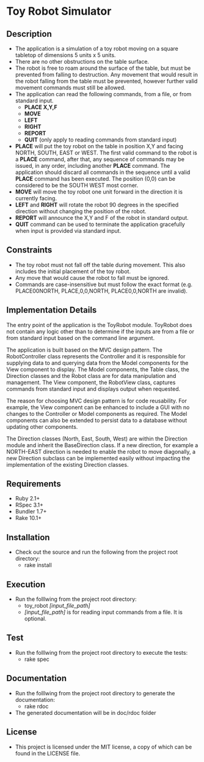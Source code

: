 Toy Robot Simulator
===================

Description
-----------
- The application is a simulation of a toy robot moving on a square tabletop of dimensions 5 units x 5 units.
- There are no other obstructions on the table surface.
- The robot is free to roam around the surface of the table, but must be prevented from falling to destruction. Any movement that would result in the robot falling from the table must be prevented, however further valid movement commands must still be allowed.
- The application can read the following commands, from a file, or from standard input. 
  - **PLACE X,Y,F**
  - **MOVE**
  - **LEFT**
  - **RIGHT**
  - **REPORT**
  - **QUIT** (only apply to reading commands from standard input)
- **PLACE** will put the toy robot on the table in position X,Y and facing NORTH, SOUTH, EAST or WEST. The first valid command to the robot is a **PLACE** command, after that, any sequence of commands may be issued, in any order, including another **PLACE** command. The application should discard all commands in the sequence until a valid **PLACE** command has been executed. The position (0,0) can be considered to be the SOUTH WEST most corner.
- **MOVE** will move the toy robot one unit forward in the direction it is currently facing.
- **LEFT** and **RIGHT** will rotate the robot 90 degrees in the specified direction without changing the position of the robot.
- **REPORT** will announce the X,Y and F of the robot in standard output.
- **QUIT** command can be used to terminate the application gracefully when input is provided via standard input.

Constraints
-----------
- The toy robot must not fall off the table during movement. This also includes the initial placement of the toy robot.
- Any move that would cause the robot to fall must be ignored.
- Commands are case-insensitive but must follow the exact format (e.g. PLACE00NORTH, PLACE,0,0,NORTH, PLACE0,0,NORTH are invalid).

Implementation Details
----------------------
The entry point of the application is the ToyRobot module. ToyRobot does not contain any logic other than to determine if the inputs are from a file or from standard input based on the command line argument. 

The application is built based on the MVC design pattern. The RobotController class represents the Controller and it is responsible for supplying data to and querying data from the Model components for the View component to display. The Model components, the Table class, the Direction classes and the Robot class are for data manipulation and management. The View component, the RobotView class, captures commands from standard input and displays output when requested.

The reason for choosing MVC design pattern is for code reusability. For example, the View component can be enhanced to include a GUI with no changes to the Controller or Model components as required. The Model components can also be extended to persist data to a database without updating other components.

The Direction classes (North, East, South, West) are within the Direction module and inherit the BaseDirection class. If a new direction, for example a NORTH-EAST direction is needed to enable the robot to move diagonally, a new Direction subclass can be implemented easily without impacting the implementation of the existing Direction classes.

Requirements
------------
- Ruby 2.1+
- RSpec 3.1+
- Bundler 1.7+
- Rake 10.1+

Installation
------------
- Check out the source and run the following from the project root directory:
  - rake install

Execution
---------
- Run the folllwing from the project root directory:
  - toy_robot *[input_file_path]*
  - *[input_file_path]* is for reading input commands from a file. It is optional.

Test
----
- Run the folllwing from the project root directory to execute the tests:
  - rake spec

Documentation
-------------
- Run the folllwing from the project root directory to generate the documentation:
  - rake rdoc
- The generated documentation will be in doc/rdoc folder

License
---------
- This project is licensed under the MIT license, a copy of which can be found in the LICENSE file.